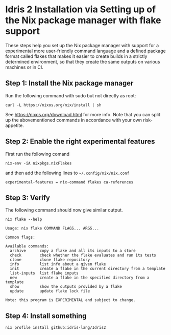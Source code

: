 Idris 2 Installation via Setting up of the Nix package manager with flake support
===

These steps help you set up the Nix package manager with support for a experimental more user-friendly command language and a defined package format called flakes that makes it easier to create builds in a strictly determined environment, so that they create the same outputs on various machines or in CI.

## Step 1: Install the Nix package manager

Run the following command with sudo but not directly as root:

```
curl -L https://nixos.org/nix/install | sh
```

See https://nixos.org/download.html for more info.
Note that you can split up the abovementioned commands in accordance with your own risk-appetite.

## Step 2: Enable the right experimental features

First run the following comand
```
nix-env -iA nixpkgs.nixFlakes
```

and then add the following lines to `~/.config/nix/nix.conf`

```
experimental-features = nix-command flakes ca-references
```

## Step 3: Verify

The following command should now give similar output.

```
nix flake --help
```

```
Usage: nix flake COMMAND FLAGS... ARGS...

Common flags:

Available commands:
  archive      copy a flake and all its inputs to a store
  check        check whether the flake evaluates and run its tests
  clone        clone flake repository
  info         list info about a given flake
  init         create a flake in the current directory from a template
  list-inputs  list flake inputs
  new          create a flake in the specified directory from a template
  show         show the outputs provided by a flake
  update       update flake lock file

Note: this program is EXPERIMENTAL and subject to change.
```

## Step 4: Install something
```
nix profile install github:idris-lang/Idris2 
```
